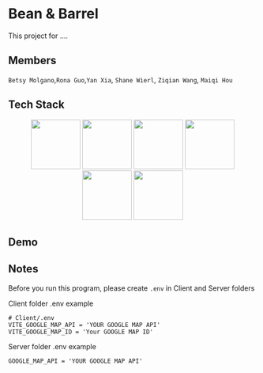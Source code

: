 # Bean & Barrel

This project for ....

## Members

`Betsy Molgano`,`Rona Guo`,`Yan Xia`, `Shane Wierl`, `Ziqian Wang`, `Maiqi Hou`

## Tech Stack

<div align="center">
    <img height="100" width="100" src="https://cdn.jsdelivr.net/gh/sun0225SUN/sun0225SUN/assets/images/html.webp">
    <img height="100" width="100" src="https://cdn.jsdelivr.net/gh/sun0225SUN/sun0225SUN/assets/images/react.webp">
    <img height="100" width="100" src="https://cdn.jsdelivr.net/gh/sun0225SUN/sun0225SUN/assets/images/cssgif.webp">
    <img height="100" width="100" src="https://cdn.jsdelivr.net/gh/sun0225SUN/sun0225SUN/assets/images/vscode.webp">
    <img height="100" width="100" src="https://cdn.jsdelivr.net/gh/sun0225SUN/sun0225SUN/assets/images/python.webp">
    <img height="100" width="100" src="https://cdn.jsdelivr.net/gh/sun0225SUN/sun0225SUN/assets/images/github.webp">
</div>

## Demo

## Notes
Before you run this program, please create `.env` in Client and Server folders

Client folder .env example
```
# Client/.env
VITE_GOOGLE_MAP_API = 'YOUR GOOGLE MAP API'
VITE_GOOGLE_MAP_ID = 'Your GOOGLE MAP ID'
```

Server folder .env example

```
GOOGLE_MAP_API = 'YOUR GOOGLE MAP API'
```